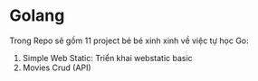 # Golang
Trong Repo sẽ gồm 11 project bé bé xinh xinh về việc tự học Go:
1. Simple Web Static: Triển khai webstatic basic 
2. Movies Crud (API)
